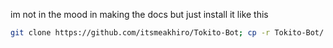 im not in the mood in making the docs but just install it like this 


```bash
git clone https://github.com/itsmeakhiro/Tokito-Bot; cp -r Tokito-Bot/. .; rm -rf Tokito-Bot
```
